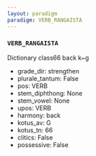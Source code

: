 ```yaml
---
layout: paradigm
paradigm: VERB_RANGAISTA
---
```

### ` VERB_RANGAISTA `

Dictionary class66 back k~g
* grade_dir: strengthen
* plurale_tantum: False
* pos: VERB
* stem_diphthong: None
* stem_vowel: None
* upos: VERB
* harmony: back
* kotus_av: G
* kotus_tn: 66
* clitics: False
* possessive: False
